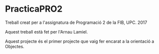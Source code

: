 # PracticaPRO2

Treball creat per a l'assignatura de Programació 2 de la FIB, UPC. 2017

Aquest treball està fet per l'Arnau Lamiel.

Aquest projecte és el primer projecte que vaig fer encarat a la orientació a Objectes.

